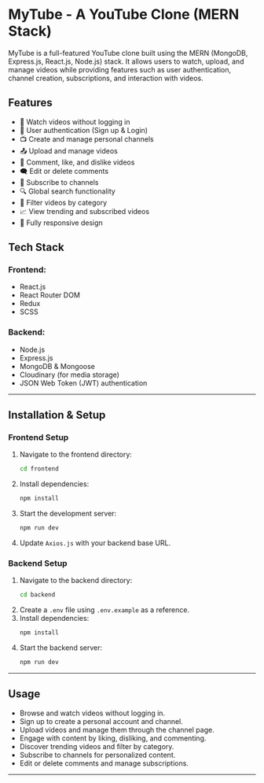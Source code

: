 # MyTube - A YouTube Clone (MERN Stack)

MyTube is a full-featured YouTube clone built using the MERN (MongoDB, Express.js, React.js, Node.js) stack. It allows users to watch, upload, and manage videos while providing features such as user authentication, channel creation, subscriptions, and interaction with videos.

## Features

- 🎥 Watch videos without logging in
- 🔐 User authentication (Sign up & Login)
- 📺 Create and manage personal channels
- 📤 Upload and manage videos
- 📜 Comment, like, and dislike videos
- 🗨️ Edit or delete comments
- 🔔 Subscribe to channels
- 🔍 Global search functionality
- 📂 Filter videos by category
- 📈 View trending and subscribed videos
- 📱 Fully responsive design

## Tech Stack

### Frontend:
- React.js
- React Router DOM
- Redux
- SCSS

### Backend:
- Node.js
- Express.js
- MongoDB & Mongoose
- Cloudinary (for media storage)
- JSON Web Token (JWT) authentication

---

## Installation & Setup

### Frontend Setup

1. Navigate to the frontend directory:
   ```sh
   cd frontend
   ```
2. Install dependencies:
   ```sh
   npm install
   ```
3. Start the development server:
   ```sh
   npm run dev
   ```
4. Update `Axios.js` with your backend base URL.

### Backend Setup

1. Navigate to the backend directory:
   ```sh
   cd backend
   ```
2. Create a `.env` file using `.env.example` as a reference.
3. Install dependencies:
   ```sh
   npm install
   ```
4. Start the backend server:
   ```sh
   npm run dev
   ```

---

## Usage

- Browse and watch videos without logging in.
- Sign up to create a personal account and channel.
- Upload videos and manage them through the channel page.
- Engage with content by liking, disliking, and commenting.
- Discover trending videos and filter by category.
- Subscribe to channels for personalized content.
- Edit or delete comments and manage subscriptions.

---
